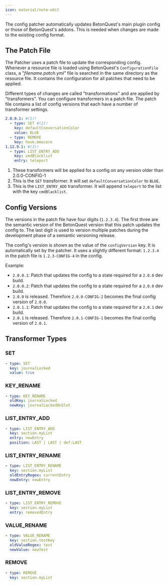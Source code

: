 ```yaml
---
icon: material/note-edit
---
```

The config patcher automatically updates BetonQuest's main plugin config or those of BetonQuest's addons.
This is needed when changes are made to the existing config format.

## The Patch File
The Patcher uses a patch file to update the corresponding config.
Whenever a resource file is loaded using BetonQuest's `ConfigurationFile` class, a "_filename.patch.yml"_ file 
is searched in the same directory as the resource file. It contains the configuration for all patches that need to be
applied.

Different types of changes are called "transformations" and are applied by "transformers". You can configure transformers
in a patch file.
The patch file contains a list of config versions that each have a number of transformer settings.

``` YAML title="config.patch.yml"
2.0.0.1: #(1)!
  - type: SET #(2)!
    key: defaultConversationColor
    value: BLUE
  - type: REMOVE
    key: hook.mmocore
1.12.9.1: #(3)!
  - type: LIST_ENTRY_ADD
    key: cmdBlacklist
    entry: teleport
```

1. These transformers will be applied for a config on any version older than 2.0.0-CONFIG-1
2. This is the `SET` transformer. It will set `defaultConversationColor` to `BLUE`.
3. This is the `LIST_ENTRY_ADD` transformer. It will append `teleport` to the list with the key `cmdBlacklist`.

## Config Versions
The versions in the patch file have four digits (`1.2.3.4`). The first three are the semantic version of the BetonQuest 
version that this patch updates the config to. The last digit is used to version multiple patches during the
development phase of a semantic versioning release.

The config's version is shown as the value of the `configVersion` key. It is automatically set by the patcher.
It uses a slightly different format: `1.2.3.4` in the patch file is `1.2.3-CONFIG-4` in the config.

Example:

* `2.0.0.1`: Patch that updates the config to a state required for a `2.0.0` dev build.
* `2.0.0.2`: Patch that updates the config to a state required for a `2.0.0` dev build.
* `2.0.0` is released. Therefore `2.0.0-CONFIG-2` becomes the final config version of `2.0.0`.
* `2.0.1.1`: Patch that updates the config to a state required for a `2.0.1` dev build.
* `2.0.1` is released. Therefore `2.0.1-CONFIG-1` becomes the final config version of `2.0.1`.

## Transformer Types
### SET

``` YAML title="Syntax"
- type: SET
  key: journalLocked
  value: true
```

### KEY_RENAME

``` YAML title="Syntax"
- type: KEY_RENAME
  oldKey: journalLocked
  newKey: journalLockedOnSlot
```

### LIST_ENTRY_ADD

``` YAML title="Syntax"
- type: LIST_ENTRY_ADD
  key: section.myList
  entry: newEntry
  position: LAST | LAST | def:LAST
```

### LIST_ENTRY_RENAME

``` YAML title="Syntax"
- type: LIST_ENTRY_RENAME
  key: section.myList
  oldEntryRegex: currentEntry
  newEntry: newEntry
```

### LIST_ENTRY_REMOVE

``` YAML title="Syntax"
- type: LIST_ENTRY_REMOVE
  key: section.myList
  entry: removedEntry
```

### VALUE_RENAME

``` YAML title="Syntax" 
- type: VALUE_RENAME
  key: section.testKey
  oldValueRegex: test
  newValue: newTest
```

### REMOVE

``` YAML title="Syntax"
- type: REMOVE
  key: section.myList
```
